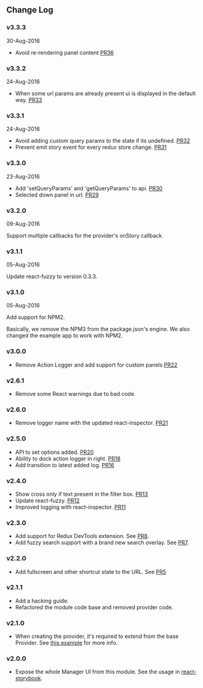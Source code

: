## Change Log

### v3.3.3
30-Aug-2016

* Avoid re-rendering panel content [PR36](https://github.com/kadirahq/storybook-ui/pull/36)

### v3.3.2
24-Aug-2016

* When some url params are already present ui is displayed in the default way. [PR33](https://github.com/kadirahq/storybook-ui/pull/33)

### v3.3.1
24-Aug-2016

* Avoid adding custom query params to the state if its undefined. [PR32](https://github.com/kadirahq/storybook-ui/pull/32)
* Prevent emit story event for every redux store change. [PR31](https://github.com/kadirahq/storybook-ui/pull/31)

### v3.3.0
23-Aug-2016

* Add 'setQueryParams' and 'getQueryParams' to api. [PR30](https://github.com/kadirahq/storybook-ui/pull/30)
* Selected down panel in url. [PR29](https://github.com/kadirahq/storybook-ui/pull/29)

### v3.2.0
09-Aug-2016

Support multiple callbacks for the provider's onStory callback.

### v3.1.1
05-Aug-2016

Update react-fuzzy to version 0.3.3.

### v3.1.0
05-Aug-2016

Add support for NPM2.

Basically, we remove the NPM3 from the package.json's engine. We also changed the example app to work with NPM2.

### v3.0.0

* Remove Action Logger and add support for custom panels [PR22](https://github.com/kadirahq/storybook-ui/pull/22)

### v2.6.1

* Remove some React warnings due to bad code.

### v2.6.0

* Remove logger name with the updated react-inspector. [PR21](https://github.com/kadirahq/storybook-ui/pull/21)

### v2.5.0

* API to set options added. [PR20](https://github.com/kadirahq/storybook-ui/pull/20)
* Ability to dock action logger in right. [PR18](https://github.com/kadirahq/storybook-ui/pull/18)
* Add transition to latest added log. [PR16](https://github.com/kadirahq/storybook-ui/pull/16)

### v2.4.0

* Show cross only if text present in the filter box. [PR13](https://github.com/kadirahq/storybook-ui/pull/13)
* Update react-fuzzy. [PR12](https://github.com/kadirahq/storybook-ui/pull/12)
* Improved logging with react-inspector. [PR11](https://github.com/kadirahq/storybook-ui/pull/11)

### v2.3.0

* Add support for Redux DevTools extension. See [PR8](https://github.com/kadirahq/storybook-ui/pull/8).
* Add fuzzy search support with a brand new search overlay. See [PR7](https://github.com/kadirahq/storybook-ui/pull/7).

### v2.2.0

* Add fullscreen and other shortcut state to the URL. See [PR5](https://github.com/kadirahq/storybook-ui/pull/5)

### v2.1.1

* Add a hacking guide.
* Refactored the module code base and removed provider code.

### v2.1.0

* When creating the provider, it's required to extend from the base Provider. See [this example](https://github.com/kadirahq/storybook-ui/blob/master/example/client/provider.js#L10) for more info.

### v2.0.0

* Expose the whole Manager UI from this module. See the usage in [react-storybook](https://github.com/kadirahq/react-storybook/blob/master/src/client/manager/index.js).
